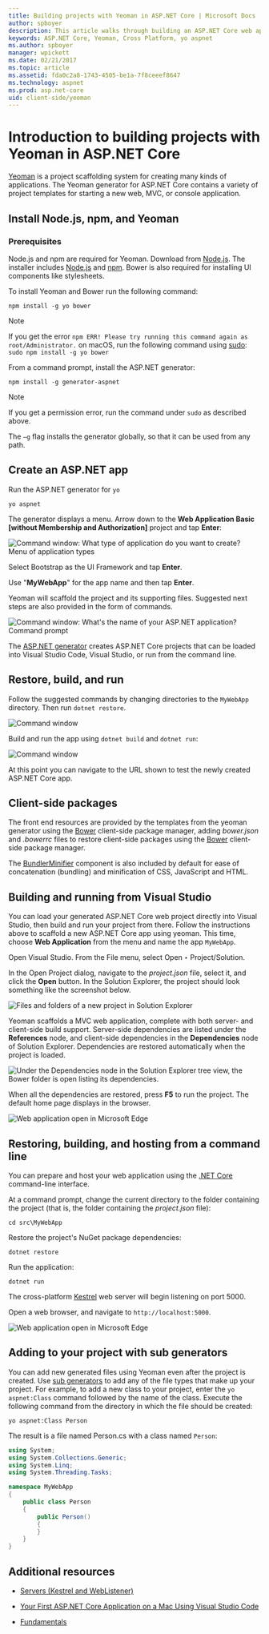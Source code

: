 ```yaml
---
title: Building projects with Yeoman in ASP.NET Core | Microsoft Docs
author: spboyer
description: This article walks through building an ASP.NET Core web application using the Yeoman generator on macOS.
keywords: ASP.NET Core, Yeoman, Cross Platform, yo aspnet
ms.author: spboyer
manager: wpickett
ms.date: 02/21/2017
ms.topic: article
ms.assetid: fda0c2a8-1743-4505-be1a-7f8ceeef8647
ms.technology: aspnet
ms.prod: asp.net-core
uid: client-side/yeoman
---
```

# Introduction to building projects with Yeoman in ASP.NET Core

[Yeoman](http://yeoman.io/) is a project scaffolding system for creating many kinds of applications. The Yeoman generator for ASP.NET Core contains a variety of project templates for starting a new web, MVC, or console application.

## Install Node.js, npm, and Yeoman

### Prerequisites

Node.js and npm are required for Yeoman. Download from [Node.js](https://nodejs.org/en/). The installer includes [Node.js](https://nodejs.org/en/) and [npm](https://www.npmjs.com/). Bower is also required for installing UI components like stylesheets.

To install Yeoman and Bower run the following command:

```console
npm install -g yo bower
```

>[!Note]
>If you get the error `npm ERR! Please try running this command again as root/Administrator.` on macOS, run the following command using [sudo](https://developer.apple.com/library/mac/documentation/Darwin/Reference/ManPages/man8/sudo.8.html): `sudo npm install -g yo bower`

From a command prompt, install the ASP.NET generator:

```console
npm install -g generator-aspnet
```

> [!NOTE]
> If you get a permission error, run the command under `sudo` as described above.

The `–g` flag installs the generator globally, so that it can be used from any path.

## Create an ASP.NET app

Run the ASP.NET generator for `yo`

```console
yo aspnet
```

The generator displays a menu. Arrow down to the **Web Application Basic [without Membership and Authorization]** project and tap **Enter**:

![Command window: What type of application do you want to create? Menu of application types](yeoman/_static/yeoman-yo-aspnet.png)

Select Bootstrap as the UI Framework and tap **Enter**.

Use "**MyWebApp**" for the app name and then tap **Enter**.

Yeoman will scaffold the project and its supporting files. Suggested next steps are also provided in the form of commands.

![Command window: What's the name of your ASP.NET application? Command prompt](yeoman/_static/yeoman-yo-aspnet-created.png)

The [ASP.NET generator](https://www.npmjs.com/package/generator-aspnet) creates ASP.NET Core projects that can be loaded into Visual Studio Code, Visual Studio, or run from the command line.

## Restore, build, and run

Follow the suggested commands by changing directories to the `MyWebApp` directory. Then run `dotnet restore`.

![Command window](yeoman/_static/dotnet-restore.png)

Build and run the app using `dotnet build` and `dotnet run`:

![Command window](yeoman/_static/dotnet-build-run.png)

At this point you can navigate to the URL shown to test the newly created ASP.NET Core app.

## Client-side packages

The front end resources are provided by the templates from the yeoman generator using the [Bower](bower.md) client-side package manager, adding *bower.json* and *.bowerrc* files to restore client-side packages using the [Bower](bower.md) client-side package manager.

The [BundlerMinifier](https://github.com/madskristensen/BundlerMinifier/wiki) component is also included by default for ease of concatenation (bundling) and minification of CSS, JavaScript and HTML.

## Building and running from Visual Studio

You can load your generated ASP.NET Core web project directly into Visual Studio, then build and run your project from there. Follow the instructions above to scaffold a new ASP.NET Core app using yeoman. This time, choose **Web Application** from the menu and name the app `MyWebApp`.

Open Visual Studio. From the File menu, select Open ‣ Project/Solution.

In the Open Project dialog, navigate to the *project.json* file, select it, and click the **Open** button. In the Solution Explorer, the project should look something like the screenshot below.

![Files and folders of a new project in Solution Explorer](yeoman/_static/yeoman-solution.png)

Yeoman scaffolds a MVC web application, complete with both server- and client-side build support. Server-side dependencies are listed under the **References** node, and client-side dependencies in the **Dependencies** node of Solution Explorer. Dependencies are restored automatically when the project is loaded.

![Under the Dependencies node in the Solution Explorer tree view, the Bower folder is open listing its dependencies.](yeoman/_static/yeoman-loading-dependencies.png)

When all the dependencies are restored, press **F5** to run the project. The default home page displays in the browser.

![Web application open in Microsoft Edge](yeoman/_static/yeoman-home-page.png)

## Restoring, building, and hosting from a command line

You can prepare and host your web application using the [.NET Core](https://microsoft.com/net/core) command-line interface.

At a command prompt, change the current directory to the folder containing the project (that is, the folder containing the *project.json* file):

```console
cd src\MyWebApp
```

Restore the project's NuGet package dependencies:

```console
dotnet restore
```

Run the application:

```console
dotnet run
```

The cross-platform [Kestrel](../fundamentals/servers/kestrel.md) web server will begin listening on port 5000.

Open a web browser, and navigate to `http://localhost:5000`.

![Web application open in Microsoft Edge](yeoman/_static/yeoman-home-page_5000.png)

## Adding to your project with sub generators

You can add new generated files using Yeoman even after the project is created. Use [sub generators](https://www.github.com/omnisharp/generator-aspnet#sub-generators) to add any of the file types that make up your project. For example, to add a new class to your project, enter the `yo aspnet:Class` command followed by the name of the class. Execute the following command from the directory in which the file should be created:

```console
yo aspnet:Class Person
```

The result is a file named Person.cs with a class named `Person`:

```csharp
using System;
using System.Collections.Generic;
using System.Linq;
using System.Threading.Tasks;

namespace MyWebApp
{
    public class Person
    {
        public Person()
        {
        }
    }
}
```

## Additional resources

* [Servers (Kestrel and WebListener)](../fundamentals/servers/index.md)

* [Your First ASP.NET Core Application on a Mac Using Visual Studio Code](../tutorials/your-first-mac-aspnet.md)

* [Fundamentals](../fundamentals/index.md)

